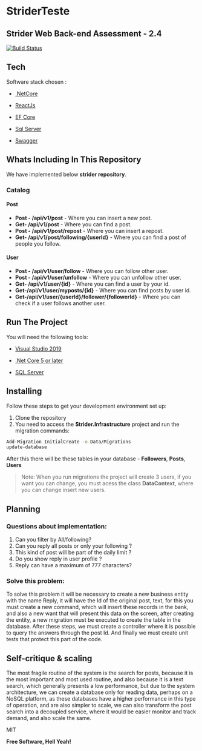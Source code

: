 
# StriderTeste
## Strider Web Back-end Assessment - 2.4

[![Build Status](https://travis-ci.org/joemccann/dillinger.svg?branch=master)](https://travis-ci.org/joemccann/dillinger)


## Tech

Software stack chosen  :

- [.NetCore](https://dotnet.microsoft.com/en-us/learn/dotnet/hello-world-tutorial/install)
- [ReactJs](https://reactjs.org/) 
- [EF Core](https://docs.microsoft.com/en-us/ef/core/get-started/overview/first-app?tabs=netcore-cli) 
- [Sql Server](https://www.microsoft.com/en-us/sql-server/sql-server-downloads)

- [Swagger](https://swagger.io/) 

##  Whats Including In This Repository

We have implemented below **strider repository**.

### Catalog
#### Post

- **Post - /api​/v1​/post** -  Where you can insert a new post.
- **Get- /api​/v1​/post** -  Where you can find a post.
- **Post - /api​/v1​/post/repost** -  Where you can insert a repost.
- **Get- /api/v1/post/following/{userId}** -  Where you can find a post of people you follow.

#### User
- **Post - /api/v1/user/follow** -  Where you can follow other user.
-  **Post - /api/v1/user/unfollow** -  Where you can unfollow other user.
- **Get- /api/v1/user/{id}** -  Where you can find a user by your id.
-  **Get-/api/v1/user/myposts/{id}** -  Where you can find posts by user id.
-  **Get-/api/v1/user/{userId}/follower/{followerId}** -  Where you can check if a user follows another user.

##  Run The Project

You will need the following tools:

* [Visual Studio 2019](https://visualstudio.microsoft.com/downloads/)

* [.Net Core 5 or later](https://dotnet.microsoft.com/download/dotnet-core/5)

* [SQL Server ](https://www.microsoft.com/en-us/sql-server/sql-server-downloads)

##  Installing

Follow these steps to get your development environment set up: 

1. Clone the repository
2. You need to access the **Strider.Infrastructure** project and run the migration commands:
```sh
Add-Migration InitialCreate -o Data/Migrations
update-database
```

After this there will be these tables in your database - **Followers**, **Posts**, **Users**
> Note: When you run migrations the project will create 3 users, if you want you can change, you must acess the class **DataContext**, where you can change insert new users.

##  Planning

### Questions about implementation:

 1. Can you filter by All/following?
 2. Can you reply all posts or only your following ?
 3. This kind of post will be part of the daily limit ?
 4. Do you show reply in user profile ?
 5. Reply can have a maximum of 777 characters?

### Solve this problem: 

To solve this problem it will be necessary to create a new business entity with the name Reply, it will have the Id of the original post, text, for this you must create a new command, which will insert these records in the bank, and also a new want that will present this data on the screen, after creating the entity, a new migration must be executed to create the table in the database. After these steps, we must create a controller where it is possible to query the answers through the post Id. And finally we must create unit tests that protect this part of the code.

## Self-critique & scaling

The most fragile routine of the system is the search for posts, because it is the most important and most used routine, and also because it is a text search, which generally presents a low performance, but due to the system architecture, we can create a database only for reading data, perhaps on a NoSQL platform, as these databases have a higher performance in this type of operation, and are also simpler to scale, we can also transform the post search into a decoupled service, where it would be easier monitor and track demand, and also scale the same.


MIT

**Free Software, Hell Yeah!**

[//]: # (These are reference links used in the body of this note and get stripped out when the markdown processor does its job. There is no need to format nicely because it shouldn't be seen. Thanks SO - http://stackoverflow.com/questions/4823468/store-comments-in-markdown-syntax)

   [dill]: <https://github.com/joemccann/dillinger>
   [git-repo-url]: <https://github.com/joemccann/dillinger.git>
   [john gruber]: <http://daringfireball.net>
   [df1]: <http://daringfireball.net/projects/markdown/>
   [markdown-it]: <https://github.com/markdown-it/markdown-it>
   [Ace Editor]: <http://ace.ajax.org>
   [node.js]: <http://nodejs.org>
   [Twitter Bootstrap]: <http://twitter.github.com/bootstrap/>
   [jQuery]: <http://jquery.com>
   [@tjholowaychuk]: <http://twitter.com/tjholowaychuk>
   [express]: <http://expressjs.com>
   [AngularJS]: <http://angularjs.org>
   [Gulp]: <http://gulpjs.com>

   [PlDb]: <https://github.com/joemccann/dillinger/tree/master/plugins/dropbox/README.md>
   [PlGh]: <https://github.com/joemccann/dillinger/tree/master/plugins/github/README.md>
   [PlGd]: <https://github.com/joemccann/dillinger/tree/master/plugins/googledrive/README.md>
   [PlOd]: <https://github.com/joemccann/dillinger/tree/master/plugins/onedrive/README.md>
   [PlMe]: <https://github.com/joemccann/dillinger/tree/master/plugins/medium/README.md>
   [PlGa]: <https://github.com/RahulHP/dillinger/blob/master/plugins/googleanalytics/README.md>

